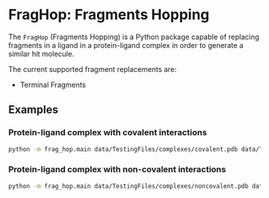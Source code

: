 
# FragHop: Fragments Hopping


The `FragHop` (Fragments Hopping) is a Python package capable of replacing fragments in a ligand in a protein-ligand complex in order to generate a similar hit molecule.

The current supported fragment replacements are:
* Terminal Fragments

## Examples

### Protein-ligand complex with covalent interactions


```bash
python -m frag_hop.main data/TestingFiles/complexes/covalent.pdb data/TestingFiles/fragments/frag1.pdb -c1 N7-C2 -c2 C1-H4 --covalent
```

### Protein-ligand complex with non-covalent interactions

```bash
python -m frag_hop.main data/TestingFiles/complexes/noncovalent.pdb data/TestingFiles/fragments/frag2.pdb -c1 C13-N2 -c2 C4-H8
```
